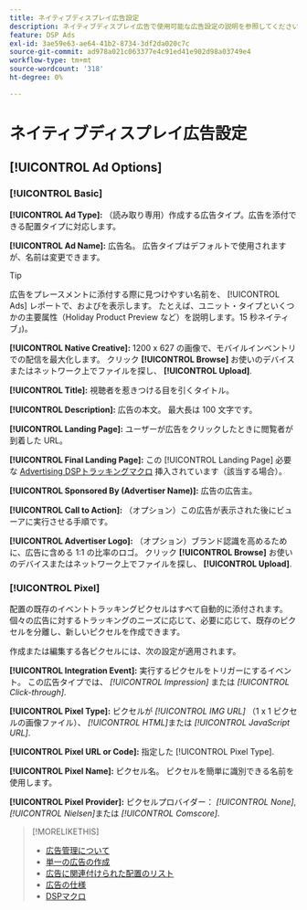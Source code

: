 ```yaml
---
title: ネイティブディスプレイ広告設定
description: ネイティブディスプレイ広告で使用可能な広告設定の説明を参照してください。
feature: DSP Ads
exl-id: 3ae59e63-ae64-41b2-8734-3df2da020c7c
source-git-commit: ad978a021c063377e4c91ed41e902d98a03749e4
workflow-type: tm+mt
source-wordcount: '318'
ht-degree: 0%

---
```


# ネイティブディスプレイ広告設定

## [!UICONTROL Ad Options]

### [!UICONTROL Basic]

**[!UICONTROL Ad Type]:** （読み取り専用）作成する広告タイプ。広告を添付できる配置タイプに対応します。

**[!UICONTROL Ad Name]:** 広告名。 広告タイプはデフォルトで使用されますが、名前は変更できます。

>[!TIP]
>
> 広告をプレースメントに添付する際に見つけやすい名前を、 [!UICONTROL Ads] レポートで、およびを表示します。 たとえば、ユニット・タイプといくつかの主要属性（Holiday Product Preview など）を説明します。15 秒ネイティブ」)。

**[!UICONTROL Native Creative]:** 1200 x 627 の画像で、モバイルインベントリでの配信を最大化します。 クリック **[!UICONTROL Browse]** お使いのデバイスまたはネットワーク上でファイルを探し、 **[!UICONTROL Upload]**.

**[!UICONTROL Title]:** 視聴者を惹きつける目を引くタイトル。

**[!UICONTROL Description]:** 広告の本文。 最大長は 100 文字です。

**[!UICONTROL Landing Page]:** ユーザーが広告をクリックしたときに閲覧者が到着した URL。

**[!UICONTROL Final Landing Page]:** この [!UICONTROL Landing Page] 必要な [Advertising DSPトラッキングマクロ](/help/dsp/campaign-management/macros.md) 挿入されています（該当する場合）。

**[!UICONTROL Sponsored By (Advertiser Name)]:** 広告の広告主。

**[!UICONTROL Call to Action]:** （オプション）この広告が表示された後にビューアに実行させる手順です。

**[!UICONTROL Advertiser Logo]:** （オプション）ブランド認識を高めるために、広告に含める 1:1 の比率のロゴ。 クリック **[!UICONTROL Browse]** お使いのデバイスまたはネットワーク上でファイルを探し、 **[!UICONTROL Upload]**.

### [!UICONTROL Pixel]

配置の既存のイベントトラッキングピクセルはすべて自動的に添付されます。 個々の広告に対するトラッキングのニーズに応じて、必要に応じて、既存のピクセルを分離し、新しいピクセルを作成できます。

作成または編集する各ピクセルには、次の設定が適用されます。

**[!UICONTROL Integration Event]:** 実行するピクセルをトリガーにするイベント。 この広告タイプでは、 *[!UICONTROL Impression]* または *[!UICONTROL Click-through]*.

**[!UICONTROL Pixel Type]:** ピクセルが *[!UICONTROL IMG URL]* （1 x 1 ピクセルの画像ファイル）、 *[!UICONTROL HTML]*&#x200B;または *[!UICONTROL JavaScript URL]*.

**[!UICONTROL Pixel URL or Code]:** 指定した [!UICONTROL Pixel Type].

**[!UICONTROL Pixel Name]:** ピクセル名。 ピクセルを簡単に識別できる名前を使用します。

**[!UICONTROL Pixel Provider]:** ピクセルプロバイダー： *[!UICONTROL None]*, *[!UICONTROL Nielsen]*&#x200B;または *[!UICONTROL Comscore]*.

>[!MORELIKETHIS]
>
>* [広告管理について](ad-about.md)
>* [単一の広告の作成](ad-create.md)
>* [広告に関連付けられた配置のリスト](/help/dsp/campaign-management/ads/ad-list-placements.md)
>* [広告の仕様](ad-specs.md)
>* [DSPマクロ](/help/dsp/campaign-management/macros.md)

